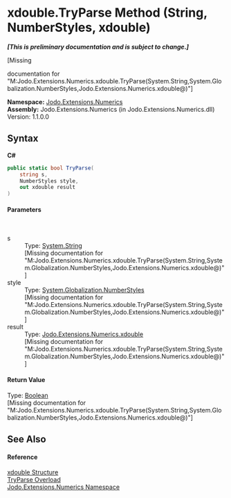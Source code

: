# xdouble.TryParse Method (String, NumberStyles, xdouble)
 _**\[This is preliminary documentation and is subject to change.\]**_

\[Missing <summary> documentation for "M:Jodo.Extensions.Numerics.xdouble.TryParse(System.String,System.Globalization.NumberStyles,Jodo.Extensions.Numerics.xdouble@)"\]

**Namespace:**&nbsp;<a href="N_Jodo_Extensions_Numerics">Jodo.Extensions.Numerics</a><br />**Assembly:**&nbsp;Jodo.Extensions.Numerics (in Jodo.Extensions.Numerics.dll) Version: 1.1.0.0

## Syntax

**C#**<br />
``` C#
public static bool TryParse(
	string s,
	NumberStyles style,
	out xdouble result
)
```


#### Parameters
&nbsp;<dl><dt>s</dt><dd>Type: <a href="https://docs.microsoft.com/dotnet/api/system.string" target="_blank" rel="noopener noreferrer">System.String</a><br />\[Missing <param name="s"/> documentation for "M:Jodo.Extensions.Numerics.xdouble.TryParse(System.String,System.Globalization.NumberStyles,Jodo.Extensions.Numerics.xdouble@)"\]</dd><dt>style</dt><dd>Type: <a href="https://docs.microsoft.com/dotnet/api/system.globalization.numberstyles" target="_blank" rel="noopener noreferrer">System.Globalization.NumberStyles</a><br />\[Missing <param name="style"/> documentation for "M:Jodo.Extensions.Numerics.xdouble.TryParse(System.String,System.Globalization.NumberStyles,Jodo.Extensions.Numerics.xdouble@)"\]</dd><dt>result</dt><dd>Type: <a href="T_Jodo_Extensions_Numerics_xdouble">Jodo.Extensions.Numerics.xdouble</a><br />\[Missing <param name="result"/> documentation for "M:Jodo.Extensions.Numerics.xdouble.TryParse(System.String,System.Globalization.NumberStyles,Jodo.Extensions.Numerics.xdouble@)"\]</dd></dl>

#### Return Value
Type: <a href="https://docs.microsoft.com/dotnet/api/system.boolean" target="_blank" rel="noopener noreferrer">Boolean</a><br />\[Missing <returns> documentation for "M:Jodo.Extensions.Numerics.xdouble.TryParse(System.String,System.Globalization.NumberStyles,Jodo.Extensions.Numerics.xdouble@)"\]

## See Also


#### Reference
<a href="T_Jodo_Extensions_Numerics_xdouble">xdouble Structure</a><br /><a href="Overload_Jodo_Extensions_Numerics_xdouble_TryParse">TryParse Overload</a><br /><a href="N_Jodo_Extensions_Numerics">Jodo.Extensions.Numerics Namespace</a><br />
